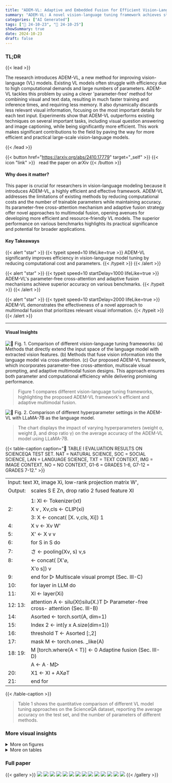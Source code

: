 ```yaml
---
title: "ADEM-VL: Adaptive and Embedded Fusion for Efficient Vision-Language Tuning"
summary: "ADEM-VL: A novel vision-language tuning framework achieves state-of-the-art accuracy with significantly reduced computational cost and parameters, using a parameter-free cross-attention mechanism and ..."
categories: ["AI Generated"]
tags: ["🔖 24-10-23", "🤗 24-10-25"]
showSummary: true
date: 2024-10-23
draft: false
---
```


### TL;DR


{{< lead >}}

The research introduces ADEM-VL, a new method for improving vision-language (VL) models.  Existing VL models often struggle with efficiency due to high computational demands and large numbers of parameters. ADEM-VL tackles this problem by using a clever 'parameter-free' method for combining visual and text data, resulting in much faster training and inference times, and requiring less memory.  It also dynamically discards less relevant visual information, focusing on the most important details for each text input. Experiments show that ADEM-VL outperforms existing techniques on several important tasks, including visual question answering and image captioning, while being significantly more efficient.  This work makes significant contributions to the field by paving the way for more efficient and practical large-scale vision-language models.

{{< /lead >}}


{{< button href="https://arxiv.org/abs/2410.17779" target="_self" >}}
{{< icon "link" >}} &nbsp; read the paper on arXiv
{{< /button >}}

#### Why does it matter?
This paper is crucial for researchers in vision-language modeling because it introduces ADEM-VL, a highly efficient and effective framework. ADEM-VL addresses the limitations of existing methods by reducing computational costs and the number of trainable parameters while maintaining accuracy. Its parameter-free cross-attention mechanism and adaptive fusion strategy offer novel approaches to multimodal fusion, opening avenues for developing more efficient and resource-friendly VL models. The superior performance on various benchmarks highlights its practical significance and potential for broader applications.
#### Key Takeaways

{{< alert "star" >}}
{{< typeit speed=10 lifeLike=true >}} ADEM-VL significantly improves efficiency in vision-language model tuning by reducing computational cost and parameters. {{< /typeit >}}
{{< /alert >}}

{{< alert "star" >}}
{{< typeit speed=10 startDelay=1000 lifeLike=true >}} ADEM-VL's parameter-free cross-attention and adaptive fusion mechanisms achieve superior accuracy on various benchmarks. {{< /typeit >}}
{{< /alert >}}

{{< alert "star" >}}
{{< typeit speed=10 startDelay=2000 lifeLike=true >}} ADEM-VL demonstrates the effectiveness of a novel approach to multimodal fusion that prioritizes relevant visual information. {{< /typeit >}}
{{< /alert >}}

------
#### Visual Insights



![](figures/figures_4_0.png "🔼 Fig. 1. Comparison of different vision-language tuning frameworks: (a) Methods that directly extend the input space of the language model with extracted vision features. (b) Methods that fuse vision information into the language model via cross-attention. (c) Our proposed ADEM-VL framework, which incorporates parameter-free cross-attention, multiscale visual prompting, and adaptive multimodal fusion designs. This approach ensures both parameter and computational efficiency while delivering promising performance.")

> Figure 1 compares different vision-language tuning frameworks, highlighting the proposed ADEM-VL framework's efficient and adaptive multimodal fusion.





![](charts/charts_11_0.png "🔼 Fig. 2. Comparison of different hyperparameter settings in the ADEM-VL with LLaMA-7B as the language model.")

> The chart displays the impact of varying hyperparameters (weight α, weight β, and drop ratio γ) on the average accuracy of the ADEM-VL model using LLaMA-7B.





{{< table-caption caption="🔽 TABLE I EVALUATION RESULTS ON SCIENCEQA TEST SET. NAT = NATURAL SCIENCE, SOC = SOCIAL SCIENCE, LAN = LANGUAGE SCIENCE, TXT = TEXT CONTEXT, IMG = IMAGE CONTEXT, NO = NO CONTEXT, G1-6 = GRADES 1-6, G7-12 = GRADES 7-12." >}}
<br><table id='4' style='font-size:16px'><tr><td colspan="2">Input: text Xt, image Xi, low-rank projection matrix W',</td></tr><tr><td>Output:</td><td>scales S E Zn, drop ratio 2 fused feature XI</td></tr><tr><td colspan="2"></td></tr><tr><td></td><td>1: Xl ← Tokenizer(xt)</td></tr><tr><td>2:</td><td>X v , Xv,cls ← CLIP(xi)</td></tr><tr><td></td><td>3: X ← concat( [X. v,cls, Xi]) 1</td></tr><tr><td>4:</td><td>X v ← Xv W'</td></tr><tr><td>5:</td><td>X' ← X v v</td></tr><tr><td>6:</td><td>for S in S do</td></tr><tr><td>7:</td><td>さ ← pooling(Xv, s) v,s</td></tr><tr><td>8:</td><td>← concat( [X'⌀,</td></tr><tr><td></td><td>X'o s]) v</td></tr><tr><td>9:</td><td>end for ▷ Multiscale visual prompt (Sec. III-C)</td></tr><tr><td>10:</td><td>for layer in LLM do</td></tr><tr><td>11:</td><td>Xl ← layer(Xi)</td></tr><tr><td>12: 13:</td><td>attention A ← silu(Xt)silu(X.)T ▷ Parameter-free cross- attention (Sec. III-B)</td></tr><tr><td>14:</td><td>Asorted ← torch.sort(A, dim=1)</td></tr><tr><td>15:</td><td>Index 2 ← int(y x A.size(dim=1))</td></tr><tr><td>16:</td><td>threshold T ← Asorted [:,2]</td></tr><tr><td>17:</td><td>mask M ← torch.ones. _like(A)</td></tr><tr><td>18: 19:</td><td>M [torch.where(A < T)] ← 0 Adaptine fusion (Sec. III-D)</td></tr><tr><td></td><td>A ← A · M▷</td></tr><tr><td>20:</td><td>X1 ← Xl + AX⌀T</td></tr><tr><td>21:</td><td>end for</td></tr></table>{{< /table-caption >}}

> Table 1 shows the quantitative comparison of different VL model tuning approaches on the ScienceQA dataset, reporting the average accuracy on the test set, and the number of parameters of different methods.



### More visual insights

<details>
<summary>More on figures
</summary>


![](figures/figures_11_0.png "🔼 Fig. 3. Visualization of image captioning results with LLaMA-7B. In each row, the left figure is the original image, while the middle and right figures demonstrate the dropping decisions for features at two different scales.")

> The figure shows examples of image captioning results, visualizing the model's decisions on which image features to use at each layer for different scales.


![](figures/figures_11_1.png "🔼 Fig. 1. Comparison of different vision-language tuning frameworks: (a) Methods that directly extend the input space of the language model with extracted vision features. (b) Methods that fuse vision information into the language model via cross-attention. (c) Our proposed ADEM-VL framework, which incorporates parameter-free cross-attention, multiscale visual prompting, and adaptive multimodal fusion designs. This approach ensures both parameter and computational efficiency while delivering promising performance.")

> The figure compares different vision-language tuning frameworks, highlighting the proposed ADEM-VL framework's efficiency and effectiveness.


![](figures/figures_11_2.png "🔼 Fig. 1. Comparison of different vision-language tuning frameworks: (a) Methods that directly extend the input space of the language model with extracted vision features. (b) Methods that fuse vision information into the language model via cross-attention. (c) Our proposed ADEM-VL framework, which incorporates parameter-free cross-attention, multiscale visual prompting, and adaptive multimodal fusion designs. This approach ensures both parameter and computational efficiency while delivering promising performance.")

> The figure compares different vision-language tuning frameworks, highlighting the proposed ADEM-VL framework's efficient and adaptive multimodal fusion approach.


![](figures/figures_11_3.png "🔼 Fig. 3. Visualization of image captioning results with LLaMA-7B. In each row, the left figure is the original image, while the middle and right figures demonstrate the dropping decisions for features at two different scales.")

> Figure 3 shows examples of image captioning results, visualizing how the model makes decisions on which image features to use based on their importance for each text token at different scales.


![](figures/figures_11_4.png "🔼 Fig. 1. Comparison of different vision-language tuning frameworks: (a) Methods that directly extend the input space of the language model with extracted vision features. (b) Methods that fuse vision information into the language model via cross-attention. (c) Our proposed ADEM-VL framework, which incorporates parameter-free cross-attention, multiscale visual prompting, and adaptive multimodal fusion designs. This approach ensures both parameter and computational efficiency while delivering promising performance.")

> The figure compares three different vision-language tuning frameworks, highlighting the proposed ADEM-VL framework's efficiency and effectiveness in multimodal fusion.


![](figures/figures_11_5.png "🔼 Fig. 3. Visualization of image captioning results with LLaMA-7B. In each row, the left figure is the original image, while the middle and right figures demonstrate the dropping decisions for features at two different scales.")

> The figure visualizes image captioning results, showing the original image alongside visualizations of the model's decisions on which image features to drop at different scales.


![](figures/figures_11_6.png "🔼 Fig. 3. Visualization of image captioning results with LLaMA-7B. In each row, the left figure is the original image, while the middle and right figures demonstrate the dropping decisions for features at two different scales.")

> The figure shows how the adaptive fusion scheme in ADEM-VL dynamically discards less relevant visual features for improved efficiency and performance in image captioning.


![](figures/figures_12_0.png "🔼 Fig. 4. Examples of zero-shot instruction-following tasks with LLaMA-7B.")

> The figure shows example outputs from a vision-language model performing zero-shot instruction following tasks, demonstrating its ability to generate coherent and relevant responses based on image and instruction inputs.


![](figures/figures_12_1.png "🔼 Fig. 1. Comparison of different vision-language tuning frameworks: (a) Methods that directly extend the input space of the language model with extracted vision features. (b) Methods that fuse vision information into the language model via cross-attention. (c) Our proposed ADEM-VL framework, which incorporates parameter-free cross-attention, multiscale visual prompting, and adaptive multimodal fusion designs. This approach ensures both parameter and computational efficiency while delivering promising performance.")

> The figure compares three different vision-language tuning frameworks, highlighting the proposed ADEM-VL framework's efficient and adaptive multimodal fusion approach.


![](figures/figures_12_2.png "🔼 Fig. 1. Comparison of different vision-language tuning frameworks: (a) Methods that directly extend the input space of the language model with extracted vision features. (b) Methods that fuse vision information into the language model via cross-attention. (c) Our proposed ADEM-VL framework, which incorporates parameter-free cross-attention, multiscale visual prompting, and adaptive multimodal fusion designs. This approach ensures both parameter and computational efficiency while delivering promising performance.")

> The figure compares different vision-language tuning frameworks, highlighting the proposed ADEM-VL framework's efficiency and effectiveness through parameter-free cross-attention, multiscale visual prompting, and adaptive fusion.


![](figures/figures_12_3.png "🔼 Fig. 1. Comparison of different vision-language tuning frameworks: (a) Methods that directly extend the input space of the language model with extracted vision features. (b) Methods that fuse vision information into the language model via cross-attention. (c) Our proposed ADEM-VL framework, which incorporates parameter-free cross-attention, multiscale visual prompting, and adaptive multimodal fusion designs. This approach ensures both parameter and computational efficiency while delivering promising performance.")

> The figure compares different vision-language tuning frameworks, highlighting the proposed ADEM-VL framework's efficiency and effectiveness through parameter-free cross-attention, multiscale visual prompting, and adaptive fusion.


</details>




<details>
<summary>More on tables
</summary>


{{< table-caption caption="🔽 TABLE I EVALUATION RESULTS ON SCIENCEQA TEST SET. NAT = NATURAL SCIENCE, SOC = SOCIAL SCIENCE, LAN = LANGUAGE SCIENCE, TXT = TEXT CONTEXT, IMG = IMAGE CONTEXT, NO = NO CONTEXT, G1-6 = GRADES 1-6, G7-12 = GRADES 7-12." >}}
<table id='4' style='font-size:18px'><tr><td rowspan="2">Method</td><td colspan="2">#Param</td><td colspan="3">Subject</td><td colspan="3">Context Modality</td><td colspan="2">Grade</td><td rowspan="2">Average</td></tr><tr><td>Trainable</td><td>LLM</td><td>NAT</td><td>SOC</td><td>LAN</td><td>TXT</td><td>IMG</td><td>NO</td><td>G1-6 G7-12</td><td></td></tr><tr><td colspan="12">Zero-/few-shot methods</td></tr><tr><td>Human [68]</td><td>-</td><td>-</td><td>90.23</td><td>84.97</td><td>87.48</td><td>89.60</td><td>87.50</td><td>88.10</td><td>91.59</td><td>82.42</td><td>88.40</td></tr><tr><td>GPT-3.5 [68]</td><td>-</td><td>-</td><td>74.64</td><td>69.74</td><td>76.00</td><td>74.44</td><td>67.28</td><td>77.42</td><td>76.80</td><td>68.89</td><td>73.97</td></tr><tr><td>GPT-3.5 [68]</td><td>-</td><td>-</td><td>75.44</td><td>70.87</td><td>78.09</td><td>74.68</td><td>67.43</td><td>79.93</td><td>78.23</td><td>69.68</td><td>75.17</td></tr><tr><td>GPT-4 []</td><td>-</td><td>-</td><td>84.06</td><td>73.45</td><td>87.36</td><td>81.87</td><td>70.75</td><td>90.73</td><td>84.69</td><td>79.10</td><td>82.69</td></tr><tr><td colspan="12">Full training methods</td></tr><tr><td>UnifiedQA [68]</td><td>223M</td><td>-</td><td>71.00</td><td>76.04</td><td>78.91</td><td>66.42</td><td>66.53</td><td>81.81</td><td>77.06</td><td>68.82</td><td>74.11</td></tr><tr><td>MM-CoTBase [69]</td><td>223M</td><td>-</td><td>87.52</td><td>77.17</td><td>85.82</td><td>87.88</td><td>82.90</td><td>86.83</td><td>84.65</td><td>85.37</td><td>84.91</td></tr><tr><td>MM-CoTLarge [69]</td><td>733M</td><td>-</td><td>95.91</td><td>82.00</td><td>90.82</td><td>95.26</td><td>88.80</td><td>92.89</td><td>92.44</td><td>90.31</td><td>91.68</td></tr><tr><td>LLaVA []</td><td>7B</td><td>7B</td><td>-</td><td>-</td><td>-</td><td>-</td><td>-</td><td>-</td><td>-</td><td>-</td><td>89.84</td></tr><tr><td>LLaVA []</td><td>13B</td><td>13B</td><td>90.36</td><td>95.95</td><td>88.00</td><td>89.49</td><td>88.00</td><td>90.66</td><td>90.93</td><td>90.90</td><td>90.92</td></tr><tr><td colspan="12">PEFT methods with LLaMA</td></tr><tr><td>LLaMA-Adapter []</td><td>1.8M</td><td>7B</td><td>84.37</td><td>88.30</td><td>84.36</td><td>83.72</td><td>80.32</td><td>86.90</td><td>85.83</td><td>84.05</td><td>85.19</td></tr><tr><td>LLaVA-LoRA []</td><td>4.4M</td><td>7B</td><td>91.70</td><td>94.60</td><td>86.09</td><td>91.25</td><td>90.28</td><td>88.64</td><td>91.52</td><td>89.65</td><td>90.85</td></tr><tr><td>LaVIN [10]</td><td>3.8M</td><td>7B</td><td>89.25</td><td>94.94</td><td>85.24</td><td>88.51</td><td>87.46</td><td>88.08</td><td>90.16</td><td>88.07</td><td>89.41</td></tr><tr><td>LaVIN [10]</td><td>5.4M</td><td>13B</td><td>90.32</td><td>94.38</td><td>87.73</td><td>89.44</td><td>87.65</td><td>90.31</td><td>91.19</td><td>89.26</td><td>90.50</td></tr><tr><td>Mem VP [59]</td><td>3.9M</td><td>7B</td><td>94.45</td><td>95.05</td><td>88.64</td><td>93.99</td><td>92.36</td><td>90.94</td><td>93.10</td><td>93.01</td><td>93.07</td></tr><tr><td>Mem VP [59]</td><td>5.5M</td><td>13B</td><td>95.07</td><td>95.15</td><td>90.00</td><td>94.43</td><td>92.86</td><td>92.47</td><td>93.61</td><td>94.07</td><td>93.78</td></tr><tr><td>ADEM-VL</td><td>4.5M</td><td>7B</td><td>95.52</td><td>95.39</td><td>89.18</td><td>95.36</td><td>93.95</td><td>90.94</td><td>93.87</td><td>93.80</td><td>93.85</td></tr><tr><td>ADEM-VL</td><td>5.5M</td><td>13B</td><td>96.00</td><td>94.94</td><td>91.27</td><td>95.45</td><td>93.95</td><td>93.03</td><td>94.46</td><td>94.73</td><td>94.55</td></tr><tr><td colspan="12">PEFT methods with LLaMA2</td></tr><tr><td>Mem VP [59]</td><td>3.9M</td><td>7B</td><td>93.12</td><td>94.60</td><td>89.27</td><td>92.86</td><td>91.13</td><td>91.15</td><td>92.51</td><td>92.29</td><td>92.43</td></tr><tr><td>ADEM-VL</td><td>4.5M</td><td>7B</td><td>95.74</td><td>94.83</td><td>90.00</td><td>95.50</td><td>93.75</td><td>91.78</td><td>94.16</td><td>93.87</td><td>94.06</td></tr></table>{{< /table-caption >}}

> Table I presents a comparison of various vision-language models' performance on the ScienceQA dataset, categorized by method type (zero-/few-shot, full training, parameter-efficient fine-tuning), model size, and context modality, showing the average accuracy achieved.


{{< table-caption caption="🔽 TABLE II EVALUATION RESULTS ON COCO CAPTION USING THE KARPATHY TEST SPLIT WITH LLAMA-13B AS THE LANGUAGE MODEL. #T. = TRAINABLE PARAMETERS. *PEFT METHODS." >}}
<table id='9' style='font-size:18px'><tr><td>Method</td><td>#T.</td><td>BLEU-4</td><td>CIDEr</td></tr><tr><td>ClipCap [77]</td><td>-</td><td>33.5</td><td>113.1</td></tr><tr><td>VisionLLM-H [78]</td><td>-</td><td>32.1</td><td>114.2</td></tr><tr><td>BLIP [60]</td><td>583M</td><td>40.4</td><td>136.7</td></tr><tr><td>BLIP-2 [35]</td><td>188M</td><td>43.7</td><td>145.3</td></tr><tr><td>*LLaMA-Adapter V2 [29]</td><td>14M</td><td>36.2</td><td>122.2</td></tr><tr><td>*LaVIN [10]</td><td>5.4M</td><td>37.8</td><td>131.7</td></tr><tr><td>* ADEM-VL</td><td>5.5M</td><td>38.5</td><td>133.2</td></tr></table>{{< /table-caption >}}

> The table presents quantitative results of different vision-language models on the COCO Caption dataset, comparing the performance of various approaches in terms of BLEU-4 and CIDEr scores, along with the number of trainable parameters.


{{< table-caption caption="🔽 TABLE III EVALUATION RESULTS ON THE MME BENCHMARK WITH LLAMA-13B AS THE LANGUAGE MODEL. MME-C AND MME-P MEASURE THE PERCEPTION AND COGNITION ABILITIES OF THE MODEL, RESPECTIVELY. EXTRA TOKENS REFER TO THE NUMBER OF ADDITIONAL TOKENS PROCESSED BY THE LLM BEYOND THE STANDARD TEXT TOKENS. #T. = TRAINABLE PARAMETERS. *PEFT METHODS." >}}
<table id='4' style='font-size:18px'><tr><td>Method</td><td>#Trainable param</td><td>#Extra tokens</td><td>MME-P</td><td>MME-C</td></tr><tr><td>LLaVA []</td><td>13B</td><td>256</td><td>502.8</td><td>214.6</td></tr><tr><td>* Prompt-Aware Adapter [79]</td><td>-</td><td>256</td><td>1375.0</td><td>289.3</td></tr><tr><td>* MiniGPT-4 [36]</td><td>-</td><td>256</td><td>866.5</td><td>292.1</td></tr><tr><td>* LayerNorm [80]</td><td>325M</td><td>256</td><td>929.3</td><td>254.3</td></tr><tr><td>LayerNorm-simp. [80]</td><td>0.4M</td><td>256</td><td>824.3</td><td>221.1</td></tr><tr><td>* LLaMA-Adapter [9]</td><td>14M</td><td>-</td><td>972.6</td><td>248.9</td></tr><tr><td>** LaVIN [10]</td><td>5.4M</td><td>7</td><td>963.6</td><td>249.6</td></tr><tr><td>ADEM-VL</td><td>5.5M</td><td>1</td><td>966.2</td><td>270.7</td></tr></table>{{< /table-caption >}}

> Table III presents a comparison of different vision-language models on the MME benchmark, showing the number of trainable parameters, extra tokens, and performance scores for perception and cognition.


{{< table-caption caption="🔽 TABLE IV COMPARISON AMONG DIFFERENT VL MODELS ON MORE IMAGE UNDERSTANDING TASKS. * BASELINE RESULTS EVALUATED THROUGH OUR IMPLEMENTATION USING THE OFFICIAL CHECKPOINT." >}}
<table id='6' style='font-size:16px'><tr><td rowspan="2">Method</td><td colspan="2">#Param</td><td colspan="2">Image QA</td><td colspan="2">Benchmark</td></tr><tr><td>Trainable</td><td>LLM</td><td>VQAv2</td><td>GQA</td><td>MMB</td><td>MMMU</td></tr><tr><td colspan="7">Full training methods</td></tr><tr><td>LLaVA []</td><td>13B</td><td>13B</td><td>-</td><td>-</td><td>34.1</td><td>32.3</td></tr><tr><td>mPLUG-Owl2 [81]</td><td>8.2B</td><td>8.2B</td><td>79.4</td><td>56.1</td><td>64.5</td><td>-</td></tr><tr><td>InternLM-XComposer2 [32]</td><td>7B</td><td>7B</td><td>-</td><td>-</td><td>79.6</td><td>42.0</td></tr><tr><td>MoE-LLaVA-1.6Bx4-Top2 [82]</td><td>6.4B</td><td>6.4B</td><td>76.7</td><td>60.3</td><td>60.2</td><td>-</td></tr><tr><td colspan="7">PEFT methods</td></tr><tr><td>MiniGPT-4 [36]</td><td>-</td><td>13B</td><td>-</td><td>-</td><td>23.0</td><td>-</td></tr><tr><td>LaVIN [10]</td><td>5.4M</td><td>13B</td><td>68.6*</td><td>48.8*</td><td>56.7*</td><td>35.0*</td></tr><tr><td>ADEM-VL</td><td>4.5M</td><td>7B</td><td>71.7</td><td>52.4</td><td>52.4</td><td>34.2</td></tr><tr><td>ADEM-VL</td><td>5.5M</td><td>13B</td><td>73.5</td><td>56.0</td><td>58.4</td><td>38.3</td></tr></table>{{< /table-caption >}}

> Table IV compares the performance of different vision-language models on various image understanding tasks, including the number of trainable parameters and the performance on VQAv2, GQA, MMB, and MMMU benchmarks.


{{< table-caption caption="🔽 TABLE V TRAINING AND INFERENCE SPEED OF DIFFERENT APPROACHES. MEMORY-SAVING OR SPEED-UP APPROACHES SUCH AS CHECKPOINTING AND FLAASHATTENTION ARE NOT ADOPTED. FLOPS ARE ESTIMATED FOR GENERATING A SINGLE NEW TOKEN WITH A TEXT SEQUENCE LENGTH OF 256. EXPERIMENTS ON COCO CAPTIONING AND INSTRUCTION-FOLLOWING WERE NOT IMPLEMENTED IN THE ORIGINAL PAPERS OF LLAVA-LORA AND MEMVP, SO THE OVERALL TRAINING TIME FOR THESE TASKS IS UNAVAILABLE." >}}
<table id='4' style='font-size:18px'><tr><td rowspan="2">Method</td><td colspan="2">#Param</td><td rowspan="2">FLOPs</td><td colspan="2">#Time (s/batch)</td><td colspan="3">#Overall training time (GPU Hours)</td></tr><tr><td>T.</td><td>LLM</td><td>Training</td><td>Inference</td><td>ScienceQA</td><td>COCO caption</td><td>Instruction</td></tr><tr><td>LLaVA-LoRA [59]</td><td>4.4M</td><td>7B</td><td>110.44T</td><td>0.49</td><td>3.42</td><td>8.8</td><td>-</td><td>-</td></tr><tr><td>LaVIN [10]</td><td>3.8M</td><td>7B</td><td>56.19T</td><td>0.39</td><td>2.06</td><td>6.8</td><td>12.7</td><td>211.4</td></tr><tr><td>MemVP [59]</td><td>3.9M</td><td>7B</td><td>54.81T</td><td>0.28</td><td>1.88</td><td>5.1</td><td>-</td><td>-</td></tr><tr><td>MemVP [59]</td><td>5.5M</td><td>13B</td><td>132.76T</td><td>0.46</td><td>3.07</td><td>8.1</td><td>-</td><td>-</td></tr><tr><td>ADEM-VL</td><td>4.5M</td><td>7B</td><td>54.93T</td><td>0.25</td><td>1.86</td><td>4.3</td><td>8.0</td><td>134.8</td></tr><tr><td>ADEM-VL</td><td>5.5M</td><td>13B</td><td>133.26T</td><td>0.39</td><td>2.97</td><td>6.9</td><td>12.5</td><td>212.9</td></tr></table>{{< /table-caption >}}

> This table compares the training and inference speed, along with the number of parameters and FLOPs, of various vision-language models.


{{< table-caption caption="🔽 TABLE VI ABLATION STUDY OF EACH MODULE IN OUR ADEM-VL FRAMEWORK WITH LLAMA-7B AS THE LANGUAGE MODEL." >}}
<table id='7' style='font-size:18px'><tr><td rowspan="2">Setting</td><td rowspan="2">#Trainable</td><td colspan="3">Subject</td><td colspan="3">Context Modality</td><td colspan="2">Grade</td><td rowspan="2">Average</td></tr><tr><td>NAT</td><td>SOC</td><td>LAN</td><td>TXT</td><td>IMG</td><td>NO</td><td>G1-6</td><td>G7-12</td></tr><tr><td>Baseline</td><td>3.4M</td><td>93.49</td><td>95.05</td><td>88.21</td><td>92.85</td><td>91.28</td><td>90.92</td><td>92.50</td><td>92.35</td><td>92.45</td></tr><tr><td>+ [cls] token</td><td>4.0M</td><td>93.70</td><td>95.00</td><td>88.46</td><td>93.19</td><td>91.85</td><td>90.63</td><td>92.37</td><td>93.05</td><td>92.61</td></tr><tr><td>+ Parameter-free xattn</td><td>4.0M</td><td>94.60</td><td>95.65</td><td>89.00</td><td>94.56</td><td>93.19</td><td>90.89</td><td>93.42</td><td>93.27</td><td>93.37</td></tr><tr><td>+ Multiscale VP</td><td>4.5M</td><td>95.10</td><td>95.50</td><td>88.50</td><td>94.87</td><td>93.48</td><td>90.66</td><td>93.61</td><td>93.21</td><td>93.47</td></tr><tr><td>+ Adaptive fusion</td><td>4.5M</td><td>95.52</td><td>95.39</td><td>89.18</td><td>95.36</td><td>93.95</td><td>90.94</td><td>93.87</td><td>93.80</td><td>93.85</td></tr></table>{{< /table-caption >}}

> Table VI presents the ablation study of each component in the ADEM-VL framework using LLaMA-7B as the language model, showing the impact of each module on the average accuracy across various categories and grades.


{{< table-caption caption="🔽 TABLE VII COMPARISON OF DIFFERENT LOCATIONS FOR INSERTING CROSS-ATTENTION MODULES WITH LLAMA-7B AS THE LANGUAGE MODEL. 'QUERY FROM' INDICATES WHICH FEATURES OF THE LANGUAGE MODEL SERVE AS INPUTS TO THE CROSS-ATTENTION MODULES, WHILE 'ADD TO' INDICATES WHERE THE OUTPUT OF THESE MODULES IS FUSED INTO THE FEATURES OF THE LANGUAGE MODEL BY ADDITION." >}}
<table id='10' style='font-size:20px'><tr><td>Query from</td><td>Add to</td><td>Average</td></tr><tr><td>MHSA (in)</td><td>MHSA (in)</td><td>92.19</td></tr><tr><td>MHSA (in)</td><td>MHSA (out)</td><td>93.18</td></tr><tr><td>MHSA (out)</td><td>MHSA (out)</td><td>92.00</td></tr><tr><td>MLP (in)</td><td>MLP (in)</td><td>91.77</td></tr><tr><td>MLP (in)</td><td>MLP (out)</td><td>93.85</td></tr><tr><td>MLP (out)</td><td>MLP (out)</td><td>92.27</td></tr></table>{{< /table-caption >}}

> The table compares the average accuracy on the ScienceQA dataset using different configurations of cross-attention module placement within the language model.


{{< table-caption caption="🔽 TABLE VIII COMPARISON OF DIFFERENT NON-PARAMETERIZED LINEAR PROJECTION IN EQUATION 3 WITH LLAMA-7B AS THE LANGUAGE MODEL." >}}
<table id='12' style='font-size:18px'><tr><td>Projection</td><td>formula</td><td>Average</td></tr><tr><td>None</td><td>x → x</td><td>92.16</td></tr><tr><td>Softmax</td><td>x → softmax(x)</td><td>79.42</td></tr><tr><td>ReLU</td><td>x → relu(x)</td><td>91.99</td></tr><tr><td>ELU</td><td>x → elu(x)</td><td>92.45</td></tr><tr><td>SiLU</td><td>x → silu(x)</td><td>93.85</td></tr><tr><td>SiLU (positive)</td><td>x → silu(x) - min(x)</td><td>38.58</td></tr></table>{{< /table-caption >}}

> Table VIII compares different non-parameterized linear projection methods used in Equation 3 of the ADEM-VL framework, showing their impact on the average accuracy when using LLaMA-7B as the language model.


{{< table-caption caption="🔽 TABLE IX COMPARISON OF DIFFERENT DOWNSAMPLING METHODS AND SCALES IN GENERATING MULTIMODAL VISUAL PROMPTS WITH LLAMA-7B AS THE LANGUAGE MODEL." >}}
<table id='5' style='font-size:20px'><tr><td>Down sample</td><td>Size</td><td>Average</td></tr><tr><td>None</td><td>256</td><td>93.70</td></tr><tr><td>Avg. pooling</td><td>64</td><td>92.82</td></tr><tr><td>Avg. pooling</td><td>16</td><td>91.65</td></tr><tr><td>Avg. pooling</td><td>concat(64,16)</td><td>93.24</td></tr><tr><td>Avg. pooling</td><td>concat(256,16)</td><td>93.65</td></tr><tr><td>Avg. pooling</td><td>concat(256,64)</td><td>93.85</td></tr><tr><td>Avg. pooling</td><td>concat(256,64,16)</td><td>93.59</td></tr><tr><td>Max pooling</td><td>concat(256,64)</td><td>93.55</td></tr></table>{{< /table-caption >}}

> Table IX shows the comparison of different downsampling methods and scales in generating multimodal visual prompts with LLaMA-7B as the language model, presenting average accuracy results for various configurations.


{{< table-caption caption="🔽 TABLE X INTEGRATION WITH DIFFERENT INPUT-STAGE FUSION SCHEMES WITH LLAMA-7B AS THE LANGUAGE MODEL." >}}
<table id='7' style='font-size:16px'><tr><td colspan="2">Visual input</td><td rowspan="2">Average</td></tr><tr><td>#Visual tokens</td><td>[cls] token</td></tr><tr><td>0</td><td>X</td><td>92.97</td></tr><tr><td>0</td><td>V</td><td>93.85</td></tr><tr><td>64</td><td>X</td><td>92.47</td></tr><tr><td>64</td><td>V</td><td>92.86</td></tr><tr><td>256</td><td>X</td><td>89.86</td></tr><tr><td>256</td><td>V</td><td>90.17</td></tr></table>{{< /table-caption >}}

> Table X shows the impact of integrating different input-stage fusion schemes on the performance of the ADEM-VL model using LLaMA-7B, comparing the use of [cls] tokens and different numbers of visual tokens.


</details>


### Full paper

{{< gallery >}}
<img src="paper_images/1.png" class="grid-w50 md:grid-w33 xl:grid-w25" />
<img src="paper_images/2.png" class="grid-w50 md:grid-w33 xl:grid-w25" />
<img src="paper_images/3.png" class="grid-w50 md:grid-w33 xl:grid-w25" />
<img src="paper_images/4.png" class="grid-w50 md:grid-w33 xl:grid-w25" />
<img src="paper_images/5.png" class="grid-w50 md:grid-w33 xl:grid-w25" />
<img src="paper_images/6.png" class="grid-w50 md:grid-w33 xl:grid-w25" />
<img src="paper_images/7.png" class="grid-w50 md:grid-w33 xl:grid-w25" />
<img src="paper_images/8.png" class="grid-w50 md:grid-w33 xl:grid-w25" />
<img src="paper_images/9.png" class="grid-w50 md:grid-w33 xl:grid-w25" />
<img src="paper_images/10.png" class="grid-w50 md:grid-w33 xl:grid-w25" />
<img src="paper_images/11.png" class="grid-w50 md:grid-w33 xl:grid-w25" />
<img src="paper_images/12.png" class="grid-w50 md:grid-w33 xl:grid-w25" />
<img src="paper_images/13.png" class="grid-w50 md:grid-w33 xl:grid-w25" />
<img src="paper_images/14.png" class="grid-w50 md:grid-w33 xl:grid-w25" />
{{< /gallery >}}